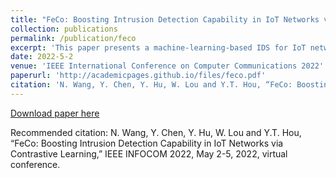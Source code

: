 ```yaml
---
title: "FeCo: Boosting Intrusion Detection Capability in IoT Networks via Contrastive Learning"
collection: publications
permalink: /publication/feco
excerpt: 'This paper presents a machine-learning-based IDS for IoT networks, namely FeCo. FeCo incorporates contrastive learning into FL framework to support distributed intrusion detection. FeCo obtains more representative feature vectors by contrastive learning. These feature vectors have higher discriminative power between normal and malicious traffic. This effectively enables FeCo to achieve better detection accuracy than other baselines.'
date: 2022-5-2
venue: 'IEEE International Conference on Computer Communications 2022'
paperurl: 'http://academicpages.github.io/files/feco.pdf'
citation: 'N. Wang, Y. Chen, Y. Hu, W. Lou and Y.T. Hou, “FeCo: Boosting Intrusion Detection Capability in IoT Networks via Contrastive Learning,” IEEE INFOCOM 2022, May 2-5, 2022, virtual conference.'
---
```



[Download paper here](http://academicpages.github.io/files/feco.pdf)

Recommended citation: N. Wang, Y. Chen, Y. Hu, W. Lou and Y.T. Hou, “FeCo: Boosting Intrusion Detection Capability in IoT Networks via Contrastive Learning,” IEEE INFOCOM 2022, May 2-5, 2022, virtual conference.
